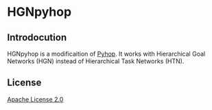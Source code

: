 # HGNpyhop

## Introdocution

HGNpyhop is a modificaition of [Pyhop](https://bitbucket.org/dananau/pyhop/). It works with Hierarchical Goal Networks (HGN) instead of Hierarchical Task Networks (HTN).

## License

[Apache License 2.0](https://github.com/ospur/hgn-pyhop/blob/master/LICENSE)
